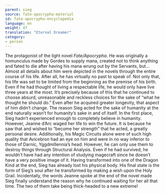 ```yaml
---
parent: sieg
source: fate-apocrypha-material
id: fate-apocrypha-encyclopedia
language: en
weight: 47
translation: "Eternal Dreamer"
category:
- person
---
```


The protagonist of the light novel *Fate/Apocrypha*. He was originally a homunculus made by Gordes to supply mana, created not to think anything and fated to die after having his mana wrung out by the Servants, but… Almost all details about him were depicted in the novels through the entire course of his life. After all, he has virtually no past to speak of.
Not only that, his life was set to be limited from the beginning as the premise of his birth. Even if he had thought of living a respectable life, he would only have live three years at the most. It’s precisely because of this that he continued to choose absurd, unreasonable and reckless choices for the sake of “what he thought he should do.”
Even after he acquired greater longevity, that aspect of him didn’t change. The reason Sieg acted for the sake of humanity at the end naturally wasn’t for humanity’s sake in and of itself. In the first place, Sieg hadn’t experienced enough to completely believe in humanity.
However, Jeanne d’Arc waged her life to win the future. It is because he saw that and wished to “become her strength” that he acted, a greatly personal desire.
Additionally, his Magic Circuits alone were of such high quality that Avicebron had an eye on him and were in no way inferior to those of Darnic, Yggdmillennia’s head. However, he can only use them to destroy things through Structural Analysis. Even if he had survived, he wouldn’t have had any intention of studying magecraft since he doesn’t have a very positive image of it.
Having transformed into one of the Dragon Kind at the end, Sieg has already lost his physical body. His final state is the form of Sieg’s soul after he transformed by making a wish upon the Holy Grail.
Incidentally, the words Jeanne spoke at the end of the novel made Sieg finally understand the reason why he continued waiting for her all that time. The two of them take being thick-headed to a new extreme!
